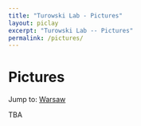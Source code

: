 ```yaml
---
title: "Turowski Lab - Pictures"
layout: piclay
excerpt: "Turowski Lab -- Pictures"
permalink: /pictures/
---
```


# Pictures
Jump to: [Warsaw](#gallery)

TBA